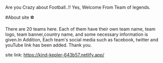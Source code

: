 
Are you Crazy about Football..!! Yes, Welcome From Team of legends.


#About site ⚽

There are 20 teams here. Each of them have their own team name, team logo, team banner,country name, and some necessary information is given.In Addition, Each team's social media such as facebook, twitter and youTube link has been added. 
Thank you.

site link: https://kind-kepler-643b57.netlify.app/

